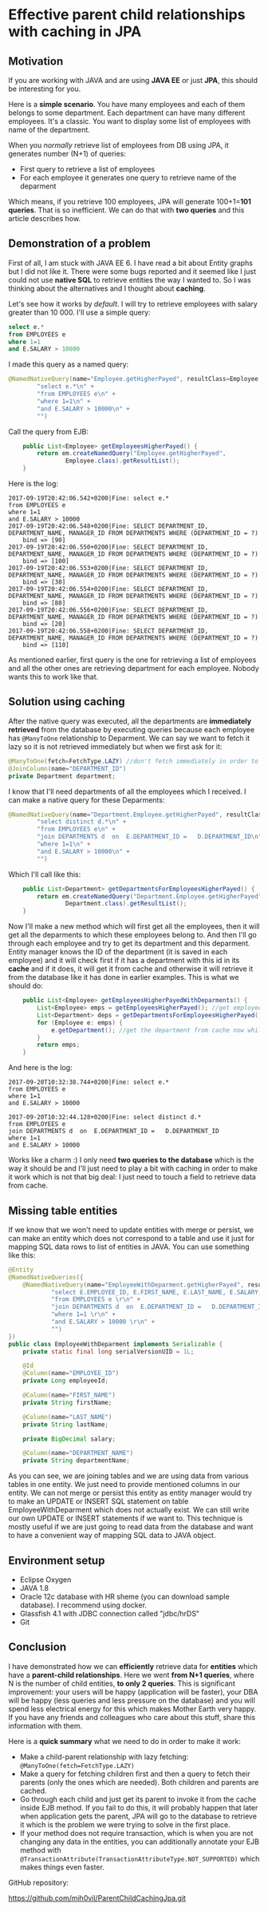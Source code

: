 # Effective parent child relationships with caching in JPA

## Motivation

If you are working with JAVA and are using **JAVA EE** or just **JPA**, this should be interesting for you.

Here is a **simple scenario**. You have many employees and each of them belongs to some department. Each department can have many different employees. It's a classic. You want to display some list of employees with name of the department.

When you *normally* retrieve list of employees from DB using JPA, it generates number (N+1) of queries:
* First query to retrieve a list of employees
* For each employee it generates one query to retrieve name of the deparment

Which means, if you retrieve 100 employees, JPA will generate 100+1=**101 queries**. That is so inefficient. We can do that with **two queries** and this article describes how.

## Demonstration of a problem

First of all, I am stuck with JAVA EE 6. I have read a bit about Entity graphs but I did not like it. There were some bugs reported and it seemed like I just could not use **native SQL** to retrieve entities the way I wanted to. So I was thinking about the alternatives and I thought about **caching**.

Let's see how it works by *default*. I will try to retrieve employees with salary greater than 10 000. I'll use a simple query:
```sql
select e.*
from EMPLOYEES e
where 1=1
and E.SALARY > 10000
```

I made this query as a named query:
```java
@NamedNativeQuery(name="Employee.getHigherPayed", resultClass=Employee.class, query=
		"select e.*\n" + 
		"from EMPLOYEES e\n" + 
		"where 1=1\n" + 
		"and E.SALARY > 10000\n" + 
		"")
```

Call the query from EJB:
```java
    public List<Employee> getEmployeesHigherPayed() {
    	return em.createNamedQuery("Employee.getHigherPayed", 
    			Employee.class).getResultList();
    }
```

Here is the log:
```
2017-09-19T20:42:06.542+0200|Fine: select e.*
from EMPLOYEES e
where 1=1
and E.SALARY > 10000
2017-09-19T20:42:06.548+0200|Fine: SELECT DEPARTMENT_ID, DEPARTMENT_NAME, MANAGER_ID FROM DEPARTMENTS WHERE (DEPARTMENT_ID = ?)
	bind => [90]
2017-09-19T20:42:06.550+0200|Fine: SELECT DEPARTMENT_ID, DEPARTMENT_NAME, MANAGER_ID FROM DEPARTMENTS WHERE (DEPARTMENT_ID = ?)
	bind => [100]
2017-09-19T20:42:06.553+0200|Fine: SELECT DEPARTMENT_ID, DEPARTMENT_NAME, MANAGER_ID FROM DEPARTMENTS WHERE (DEPARTMENT_ID = ?)
	bind => [30]
2017-09-19T20:42:06.554+0200|Fine: SELECT DEPARTMENT_ID, DEPARTMENT_NAME, MANAGER_ID FROM DEPARTMENTS WHERE (DEPARTMENT_ID = ?)
	bind => [80]
2017-09-19T20:42:06.556+0200|Fine: SELECT DEPARTMENT_ID, DEPARTMENT_NAME, MANAGER_ID FROM DEPARTMENTS WHERE (DEPARTMENT_ID = ?)
	bind => [20]
2017-09-19T20:42:06.558+0200|Fine: SELECT DEPARTMENT_ID, DEPARTMENT_NAME, MANAGER_ID FROM DEPARTMENTS WHERE (DEPARTMENT_ID = ?)
	bind => [110]
```
As mentioned earlier, first query is the one for retrieving a list of employees and all the other ones are retrieving department for each employee. Nobody wants this to work like that.

## Solution using caching

After the native query was executed, all the departments are **immediately retrieved** from the database by executing queries because each employee has ```@ManyToOne``` relationship to Deparment. We can say we want to fetch it lazy so it is not retrieved immediately but when we first ask for it:
```java
@ManyToOne(fetch=FetchType.LAZY) //don't fetch immediately in order to use power of caching
@JoinColumn(name="DEPARTMENT_ID")
private Department department;
```
I know that I'll need departments of all the employees which I received. I can make a native query for these Deparments:
```java
@NamedNativeQuery(name="Department.Employee.getHigherPayed", resultClass=Department.class, query=
		"select distinct d.*\n" + 
		"from EMPLOYEES e\n" + 
		"join DEPARTMENTS d  on  E.DEPARTMENT_ID =   D.DEPARTMENT_ID\n" + 
		"where 1=1\n" + 
		"and E.SALARY > 10000\n" + 
		"")
```
Which I'll call like this:
```java
    public List<Department> getDepartmentsForEmployeesHigherPayed() {
    	return em.createNamedQuery("Department.Employee.getHigherPayed", 
    			Department.class).getResultList();
    }    
```
Now I'll make a new method which will first get all the employees, then it will get all the deparments to which these employees belong to. And then I'll go through each employee and try to get its department and this deparment. Entity manager knows the ID of the department (it is saved in each employee) and it will check first if it has a department with this id in its **cache** and if it does, it will get it from cache and otherwise it will retrieve it from the database like it has done in earlier examples. This is what we should do:
```java
    public List<Employee> getEmployeesHigherPayedWithDeparments() {
    	List<Employee> emps = getEmployeesHigherPayed(); //get employees
    	List<Department> deps = getDepartmentsForEmployeesHigherPayed(); //get departments to which retrieved employees relate to
    	for (Employee e: emps) {
    		e.getDepartment(); //get the department from cache now while we are in the transaction
    	}
    	return emps;
    }
```
And here is the log:
```
2017-09-20T10:32:38.744+0200|Fine: select e.*
from EMPLOYEES e
where 1=1
and E.SALARY > 10000

2017-09-20T10:32:44.128+0200|Fine: select distinct d.*
from EMPLOYEES e
join DEPARTMENTS d  on  E.DEPARTMENT_ID =   D.DEPARTMENT_ID
where 1=1
and E.SALARY > 10000
```
Works like a charm :) I only need **two queries to the database** which is the way it should be and I'll just need to play a bit with caching in order to make it work which is not that big deal: I just need to touch a field to retrieve data from cache.

## Missing table entities 

If we know that we won't need to update entities with merge or persist, we can make an entity which does not correspond to a table and use it just for mapping SQL data rows to list of entities in JAVA. You can use something like this:
```java
@Entity
@NamedNativeQueries({
	@NamedNativeQuery(name="EmployeeWithDeparment.getHigherPayed", resultClass=EmployeeWithDeparment.class, query=
			"select E.EMPLOYEE_ID, E.FIRST_NAME, E.LAST_NAME, E.SALARY, D.DEPARTMENT_NAME \r\n" + 
			"from EMPLOYEES e \r\n" + 
			"join DEPARTMENTS d  on  E.DEPARTMENT_ID =   D.DEPARTMENT_ID \r\n" + 
			"where 1=1 \r\n" + 
			"and E.SALARY > 10000 \r\n" + 
			"")
})
public class EmployeeWithDeparment implements Serializable {
	private static final long serialVersionUID = 1L;

	@Id
	@Column(name="EMPLOYEE_ID")
	private Long employeeId;

	@Column(name="FIRST_NAME")
	private String firstName;

	@Column(name="LAST_NAME")
	private String lastName;

	private BigDecimal salary;

	@Column(name="DEPARTMENT_NAME")
	private String departmentName;
```

As you can see, we are joining tables and we are using data from various tables in one entity. We just need to provide mentioned columns in our entity. We can not merge or persist this entity as entity manager would try to make an UPDATE or INSERT SQL statement on table EmployeeWithDeparment which does not actually exist. We can still write our own UPDATE or INSERT statements if we want to. This technique is mostly useful if we are just going to read data from the database and want to have a convenient way of mapping SQL data to JAVA object.

## Environment setup
* Eclipse Oxygen
* JAVA 1.8
* Oracle 12c database with HR sheme (you can download sample database). I recommend using docker.
* Glassfish 4.1 with JDBC connection called "jdbc/hrDS"
* Git

## Conclusion

I have demonstrated how we can **efficiently** retrieve data for **entities** which have a **parent-child  relationships**. Here we went **from N+1 queries**, where N is the number of child entities, **to only 2 queries**. This is significant improvement: your users will be happy (application will be faster), your DBA will be happy (less queries and less pressure on the database) and you will spend less electrical energy for this which makes Mother Earth very happy. If you have any friends and colleagues who care about this stuff, share this information with them.

Here is a **quick summary** what we need to do in order to make it work:
* Make a child-parent relationship with lazy fetching: ```@ManyToOne(fetch=FetchType.LAZY)```
* Make a query for fetching children first and then a query to fetch their parents (only the ones which are needed). Both children and parents are cached.
* Go through each child and just get its parent to invoke it from the cache inside EJB method. If you fail to do this, it will probably happen that later when application gets the parent, JPA will go to the database to retrieve it which is the problem we were trying to solve in the first place.
* If your method does not require transaction, which is when you are not changing any data in the entities, you can additionally annotate your EJB method with ```@TransactionAttribute(TransactionAttributeType.NOT_SUPPORTED)``` which makes things even faster.

GitHub repository:

https://github.com/mih0vil/ParentChildCachingJpa.git


